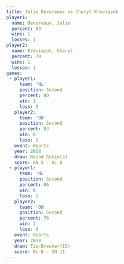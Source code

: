 ```yaml
---
title: Julie Devereaux vs Cheryl Kreviazuk
player1:                 
  name: Devereaux, Julie 
  percent: 83            
  wins: 1                
  losses: 1              
player2:                 
  name: Kreviazuk, Cheryl
  percent: 79            
  wins: 1                
  losses: 1              
games:
 - player1:          
     team: 'NL'      
     position: Second
     percent: 80     
     win: 1          
     loss: 0         
   player2:          
     team: 'ON'      
     position: Second
     percent: 83     
     win: 0          
     loss: 1         
   event: Hearts       
   year: 2018          
   draw: Round Robin(3)
   score: ON 5 - NL 8  
 - player1:          
     team: 'NL'      
     position: Second
     percent: 86     
     win: 0          
     loss: 1         
   player2:          
     team: 'ON'      
     position: Second
     percent: 76     
     win: 1          
     loss: 0         
   event: Hearts        
   year: 2018           
   draw: Tie-Breaker(15)
   score: NL 8 - ON 11  
---
```

